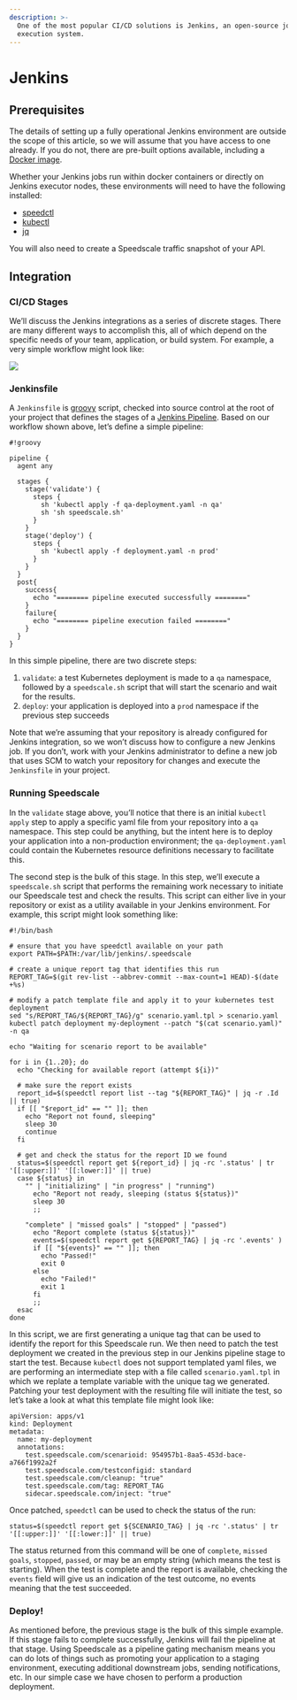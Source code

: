```yaml
---
description: >-
  One of the most popular CI/CD solutions is Jenkins, an open-source job
  execution system.
---
```


# Jenkins

## Prerequisites

The details of setting up a fully operational Jenkins environment are outside the scope of this article, so we will assume that you have access to one already. If you do not, there are pre-built options available, including a [Docker image](https://hub.docker.com/r/jenkins/jenkins).

Whether your Jenkins jobs run within docker containers or directly on Jenkins executor nodes, these environments will need to have the following installed:

* [speedctl](../../install/cli-speedctl.md)
* [kubectl](https://kubernetes.io/docs/tasks/tools/install-kubectl-linux/)
* [jq](https://stedolan.github.io/jq/)

You will also need to create a Speedscale traffic snapshot of your API.

## Integration

### CI/CD Stages

We’ll discuss the Jenkins integrations as a series of discrete stages. There are many different ways to accomplish this, all of which depend on the specific needs of your team, application, or build system. For example, a very simple workflow might look like:

![](https://speedscale.com/wp-content/uploads/2021/08/mermaid-diagram-20210803102316.png)

### Jenkinsfile

A `Jenkinsfile` is [groovy](http://groovy-lang.org) script, checked into source control at the root of your project that defines the stages of a [Jenkins Pipeline](https://www.jenkins.io/doc/book/pipeline/getting-started/). Based on our workflow shown above, let’s define a simple pipeline:

```
#!groovy

pipeline {
  agent any

  stages {
    stage('validate') {
      steps {
        sh 'kubectl apply -f qa-deployment.yaml -n qa'
        sh 'sh speedscale.sh'
      }
    }
    stage('deploy') {
      steps {
        sh 'kubectl apply -f deployment.yaml -n prod'
      }
    }
  }
  post{
    success{
      echo "======== pipeline executed successfully ========"
    }
    failure{
      echo "======== pipeline execution failed ========"
    }
  }
}
```

In this simple pipeline, there are two discrete steps:

1. `validate`: a test Kubernetes deployment is made to a `qa` namespace, followed by a `speedscale.sh` script that will start the scenario and wait for the results.
2. `deploy`: your application is deployed into a `prod` namespace if the previous step succeeds

Note that we’re assuming that your repository is already configured for Jenkins integration, so we won’t discuss how to configure a new Jenkins job. If you don’t, work with your Jenkins administrator to define a new job that uses SCM to watch your repository for changes and execute the `Jenkinsfile` in your project.

### Running Speedscale

In the `validate` stage above, you’ll notice that there is an initial `kubectl apply` step to apply a specific yaml file from your repository into a `qa` namespace. This step could be anything, but the intent here is to deploy your application into a non-production environment; the `qa-deployment.yaml` could contain the Kubernetes resource definitions necessary to facilitate this.

The second step is the bulk of this stage. In this step, we’ll execute a `speedscale.sh` script that performs the remaining work necessary to initiate our Speedscale test and check the results. This script can either live in your repository or exist as a utility available in your Jenkins environment. For example, this script might look something like:

```
#!/bin/bash

# ensure that you have speedctl available on your path
export PATH=$PATH:/var/lib/jenkins/.speedscale

# create a unique report tag that identifies this run
REPORT_TAG=$(git rev-list --abbrev-commit --max-count=1 HEAD)-$(date +%s)

# modify a patch template file and apply it to your kubernetes test deployment
sed "s/REPORT_TAG/${REPORT_TAG}/g" scenario.yaml.tpl > scenario.yaml
kubectl patch deployment my-deployment --patch "$(cat scenario.yaml)" -n qa

echo "Waiting for scenario report to be available"

for i in {1..20}; do
  echo "Checking for available report (attempt ${i})"

  # make sure the report exists
  report_id=$(speedctl report list --tag "${REPORT_TAG}" | jq -r .Id || true)
  if [[ "$report_id" == "" ]]; then
    echo "Report not found, sleeping"
    sleep 30
    continue
  fi
  
  # get and check the status for the report ID we found
  status=$(speedctl report get ${report_id} | jq -rc '.status' | tr '[[:upper:]]' '[[:lower:]]' || true)
  case ${status} in
    "" | "initializing" | "in progress" | "running")
      echo "Report not ready, sleeping (status ${status})"
      sleep 30
      ;;

    "complete" | "missed goals" | "stopped" | "passed")
      echo "Report complete (status ${status})"
      events=$(speedctl report get ${REPORT_TAG} | jq -rc '.events' )
      if [[ "${events}" == "" ]]; then
        echo "Passed!"
        exit 0
      else
        echo "Failed!"
        exit 1
      fi
      ;;
  esac
done
```

In this script, we are first generating a unique tag that can be used to identify the report for this Speedscale run. We then need to patch the test deployment we created in the previous step in our Jenkins pipeline stage to start the test. Because `kubectl` does not support templated yaml files, we are performing an intermediate step with a file called `scenario.yaml.tpl` in which we replate a template variable with the unique tag we generated. Patching your test deployment with the resulting file will initiate the test, so let’s take a look at what this template file might look like:

```
apiVersion: apps/v1
kind: Deployment
metadata:
  name: my-deployment
  annotations:
    test.speedscale.com/scenarioid: 954957b1-8aa5-453d-bace-a766f1992a2f
    test.speedscale.com/testconfigid: standard
    test.speedscale.com/cleanup: "true"
    test.speedscale.com/tag: REPORT_TAG
    sidecar.speedscale.com/inject: "true"
```

Once patched, `speedctl` can be used to check the status of the run:

```
status=$(speedctl report get ${SCENARIO_TAG} | jq -rc '.status' | tr '[[:upper:]]' '[[:lower:]]' || true)
```

The status returned from this command will be one of `complete`, `missed goals`, `stopped`, `passed`, or may be an empty string (which means the test is starting). When the test is complete and the report is available, checking the `events` field will give us an indication of the test outcome, no events meaning that the test succeeded.

### Deploy!

As mentioned before, the previous stage is the bulk of this simple example. If this stage fails to complete successfully, Jenkins will fail the pipeline at that stage. Using Speedscale as a pipeline gating mechanism means you can do lots of things such as promoting your application to a staging environment, executing additional downstream jobs, sending notifications, etc. In our simple case we have chosen to perform a production deployment.
